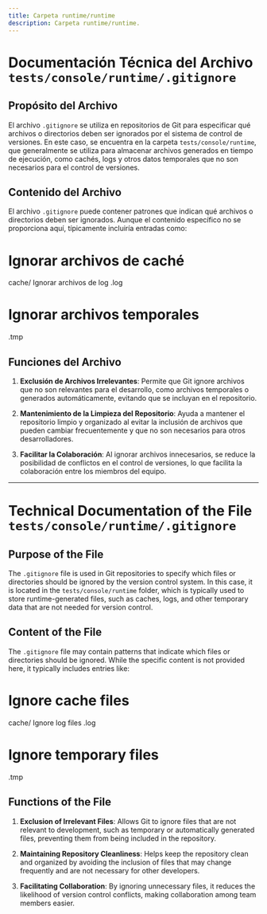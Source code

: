 ```yaml
---
title: Carpeta runtime/runtime
description: Carpeta runtime/runtime.
---
```


# Documentación Técnica del Archivo `tests/console/runtime/.gitignore`

## Propósito del Archivo
El archivo `.gitignore` se utiliza en repositorios de Git para especificar qué archivos o directorios deben ser ignorados por el sistema de control de versiones. En este caso, se encuentra en la carpeta `tests/console/runtime`, que generalmente se utiliza para almacenar archivos generados en tiempo de ejecución, como cachés, logs y otros datos temporales que no son necesarios para el control de versiones.

## Contenido del Archivo
El archivo `.gitignore` puede contener patrones que indican qué archivos o directorios deben ser ignorados. Aunque el contenido específico no se proporciona aquí, típicamente incluiría entradas como:

# Ignorar archivos de caché
cache/
Ignorar archivos de log
.log
# Ignorar archivos temporales
.tmp


## Funciones del Archivo
1. **Exclusión de Archivos Irrelevantes**: Permite que Git ignore archivos que no son relevantes para el desarrollo, como archivos temporales o generados automáticamente, evitando que se incluyan en el repositorio.

2. **Mantenimiento de la Limpieza del Repositorio**: Ayuda a mantener el repositorio limpio y organizado al evitar la inclusión de archivos que pueden cambiar frecuentemente y que no son necesarios para otros desarrolladores.

3. **Facilitar la Colaboración**: Al ignorar archivos innecesarios, se reduce la posibilidad de conflictos en el control de versiones, lo que facilita la colaboración entre los miembros del equipo.

---

# Technical Documentation of the File `tests/console/runtime/.gitignore`

## Purpose of the File
The `.gitignore` file is used in Git repositories to specify which files or directories should be ignored by the version control system. In this case, it is located in the `tests/console/runtime` folder, which is typically used to store runtime-generated files, such as caches, logs, and other temporary data that are not needed for version control.

## Content of the File
The `.gitignore` file may contain patterns that indicate which files or directories should be ignored. While the specific content is not provided here, it typically includes entries like:
# Ignore cache files
cache/
Ignore log files
.log
# Ignore temporary files
.tmp

## Functions of the File
1. **Exclusion of Irrelevant Files**: Allows Git to ignore files that are not relevant to development, such as temporary or automatically generated files, preventing them from being included in the repository.

2. **Maintaining Repository Cleanliness**: Helps keep the repository clean and organized by avoiding the inclusion of files that may change frequently and are not necessary for other developers.

3. **Facilitating Collaboration**: By ignoring unnecessary files, it reduces the likelihood of version control conflicts, making collaboration among team members easier.
